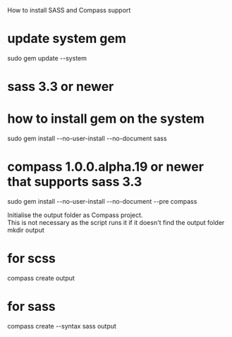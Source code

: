 How to install SASS and Compass support

  # update system gem
  sudo gem update --system
  # sass 3.3 or newer
  # how to install gem on the system
  sudo gem install --no-user-install --no-document sass
  # compass 1.0.0.alpha.19 or newer that supports sass 3.3
  sudo gem install --no-user-install --no-document --pre compass

Initialise the output folder as Compass project.  
This is not necessary as the script runs it if it doesn't find the output folder
  mkdir output
  # for scss
  compass create output
  # for sass
  compass create --syntax sass output
